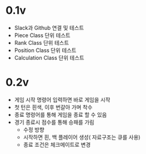 # 0.1v
   - Slack과 Github 연결 및 테스트
   - Piece Class 단위 테스트
   - Rank Class 단위 테스트
   - Position Class 단위 테스트
   - Calculation Class 단위 테스트
    
# 0.2v
   - 게임 시작 명령어 입력하면 바로 게임을 시작
   - 첫 턴은 흰색, 이후 번갈아 가며 착수
   - 종료 명령어를 통해 게임을 종료 할 수 있음
   - 경기 종료시 점수를 통해 승패를 가림
      - 수정 방향
       -  시작하면 흰, 백 플레이어 생성( 자료구조는 큐를 사용)
       - 종료 조건은 체크메이트로 변경
